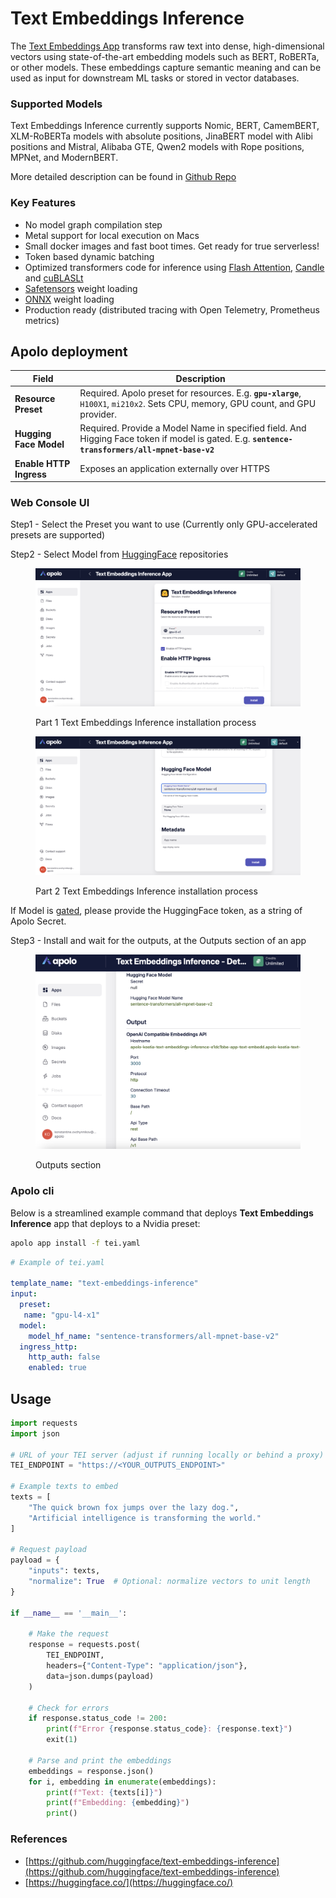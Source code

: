 # Text Embeddings Inference

The [Text Embeddings App](https://github.com/huggingface/text-embeddings-inference) transforms raw text into dense, high-dimensional vectors using state-of-the-art embedding models such as BERT, RoBERTa, or other models. These embeddings capture semantic meaning and can be used as input for downstream ML tasks or stored in vector databases.

### Supported Models

Text Embeddings Inference currently supports Nomic, BERT, CamemBERT, XLM-RoBERTa models with absolute positions, JinaBERT model with Alibi positions and Mistral, Alibaba GTE, Qwen2 models with Rope positions, MPNet, and ModernBERT.

More detailed description can be found in [Github Repo](https://github.com/huggingface/text-embeddings-inference)

### Key Features

* No model graph compilation step
* Metal support for local execution on Macs
* Small docker images and fast boot times. Get ready for true serverless!
* Token based dynamic batching
* Optimized transformers code for inference using [Flash Attention](https://github.com/HazyResearch/flash-attention), [Candle](https://github.com/huggingface/candle) and [cuBLASLt](https://docs.nvidia.com/cuda/cublas/#using-the-cublaslt-api)
* [Safetensors](https://github.com/huggingface/safetensors) weight loading
* [ONNX](https://github.com/onnx/onnx) weight loading
* Production ready (distributed tracing with Open Telemetry, Prometheus metrics)

## Apolo deployment

| Field                   | Description                                                                                                                                      |
| ----------------------- | ------------------------------------------------------------------------------------------------------------------------------------------------ |
| **Resource Preset**     | Required. Apolo preset for resources. E.g. **`gpu-xlarge`**, `H100X1`, `mi210x2`. Sets CPU, memory, GPU count, and GPU provider.                 |
| **Hugging Face Model**  | Required. Provide a Model Name in specified field. And Higging Face token if model is gated. E.g.  **`sentence-transformers/all-mpnet-base-v2`** |
| **Enable HTTP Ingress** | Exposes an application externally over HTTPS                                                                                                     |

### Web  Console UI

Step1 - Select the Preset you want to use (Currently only GPU-accelerated presets are supported)

Step2 - Select Model from [HuggingFace](https://huggingface.co/) repositories

<figure><img src="../../../.gitbook/assets/image (2) (1).png" alt=""><figcaption><p>Part 1 Text Embeddings Inference installation process</p></figcaption></figure>

<figure><img src="../../../.gitbook/assets/image (4) (1).png" alt=""><figcaption><p>Part 2 Text Embeddings Inference installation process</p></figcaption></figure>

If Model is [gated](https://huggingface.co/docs/hub/en/models-gated), please provide the HuggingFace token, as a string of Apolo Secret.

Step3 - Install and wait for the outputs, at the Outputs section of an app

<figure><img src="../../../.gitbook/assets/image (6) (1).png" alt=""><figcaption><p>Outputs section</p></figcaption></figure>

### Apolo cli

Below is a streamlined example command that deploys **Text Embeddings Inference** app that deploys to a Nvidia preset:

```sh
apolo app install -f tei.yaml
```

```yaml
# Example of tei.yaml

template_name: "text-embeddings-inference"
input:
  preset:
   name: "gpu-l4-x1"
  model:
    model_hf_name: "sentence-transformers/all-mpnet-base-v2"
  ingress_http:
    http_auth: false
    enabled: true
```

## Usage

```python
import requests
import json

# URL of your TEI server (adjust if running locally or behind a proxy)
TEI_ENDPOINT = "https://<YOUR_OUTPUTS_ENDPOINT>"

# Example texts to embed
texts = [
    "The quick brown fox jumps over the lazy dog.",
    "Artificial intelligence is transforming the world."
]

# Request payload
payload = {
    "inputs": texts,
    "normalize": True  # Optional: normalize vectors to unit length
}

if __name__ == '__main__':

    # Make the request
    response = requests.post(
        TEI_ENDPOINT,
        headers={"Content-Type": "application/json"},
        data=json.dumps(payload)
    )

    # Check for errors
    if response.status_code != 200:
        print(f"Error {response.status_code}: {response.text}")
        exit(1)

    # Parse and print the embeddings
    embeddings = response.json()
    for i, embedding in enumerate(embeddings):
        print(f"Text: {texts[i]}")
        print(f"Embedding: {embedding}")
        print()
```



### References

* [https://github.com/huggingface/text-embeddings-inference](https://github.com/huggingface/text-embeddings-inference)
* [https://huggingface.co/](https://huggingface.co/)
